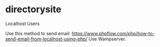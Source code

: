 # directorysite
Localhost Users

Use this method to send email: https://www.phpflow.com/php/how-to-send-email-from-localhost-using-php/
Use Wampserver.
